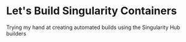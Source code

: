 # Let's Build Singularity Containers
Trying my hand at creating automated builds using the Singularity Hub builders
